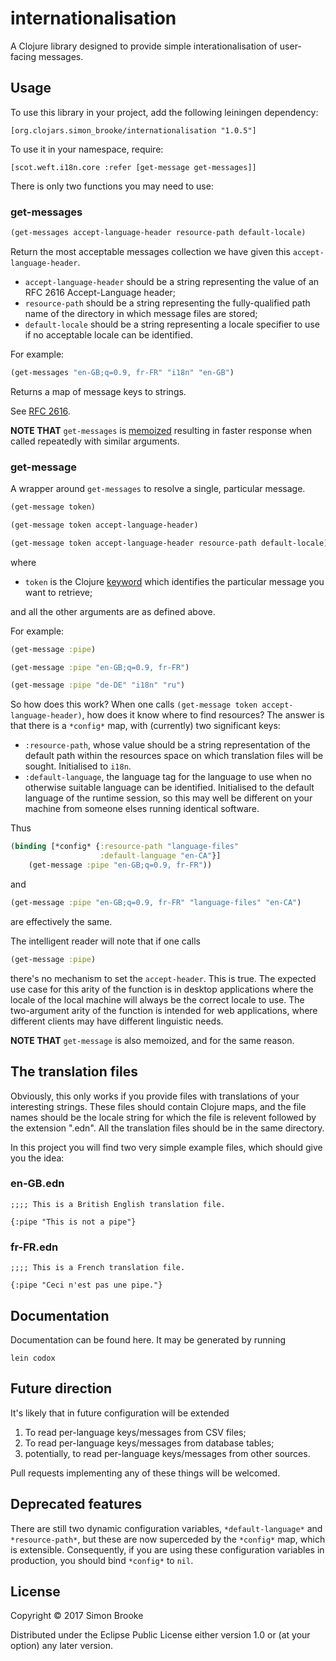 # internationalisation

A Clojure library designed to provide simple interationalisation of user-facing messages.

## Usage

To use this library in your project, add the following leiningen dependency:

    [org.clojars.simon_brooke/internationalisation "1.0.5"]

To use it in your namespace, require:

    [scot.weft.i18n.core :refer [get-message get-messages]]

There is only two functions you may need to use:

### get-messages

```clojure
(get-messages accept-language-header resource-path default-locale)
```
Return the most acceptable messages collection we have given this `accept-language-header`.

* `accept-language-header` should be a string representing the value of an RFC 2616 Accept-Language header;
* `resource-path` should be a string representing the fully-qualified path name of the directory in which message files are stored;
* `default-locale` should be a string representing a locale specifier to use if no acceptable locale can be identified.

For example:
```clojure
(get-messages "en-GB;q=0.9, fr-FR" "i18n" "en-GB")
```

Returns a map of message keys to strings.

See [RFC 2616](https://www.ietf.org/rfc/rfc2616.txt).

**NOTE THAT** `get-messages` is [memoized](https://clojuredocs.org/clojure.core/memoize) resulting in faster response when called repeatedly with similar arguments.

### get-message

A wrapper around `get-messages` to resolve a single, particular message. 
```clojure
(get-message token)

(get-message token accept-language-header)

(get-message token accept-language-header resource-path default-locale)
```

where

* `token` is the Clojure [keyword](https://clojuredocs.org/clojure.core/keyword) which identifies the particular message you want to retrieve;

and all the other arguments are as defined above.

For example:
```clojure
(get-message :pipe)

(get-message :pipe "en-GB;q=0.9, fr-FR")

(get-message :pipe "de-DE" "i18n" "ru")
```

So how does this work? When one calls 
`(get-message token accept-language-header)`, how does it know where to find resources? The answer is that there is a `*config*` map, with (currently) two significant keys:

* `:resource-path`, whose value should be a string representation of the default 
   path within the resources space on which translation files will be sought. Initialised to `i18n`.
* `:default-language`, the language tag for the language to use when no
   otherwise suitable language can be identified. Initialised to the default
   language of the runtime session, so this may well be different on your 
   machine from someone elses running identical software.

Thus
```clojure
(binding [*config* {:resource-path "language-files"
                    :default-language "en-CA"}]
    (get-message :pipe "en-GB;q=0.9, fr-FR"))
```
and
```clojure
(get-message :pipe "en-GB;q=0.9, fr-FR" "language-files" "en-CA")
```
are effectively the same.

The intelligent reader will note that if one calls
```clojure
(get-message :pipe)
```
there's no mechanism to set the `accept-header`. This is true. The expected use case for this arity of the function is in desktop applications where the locale of the local machine will always be the correct locale to use. The two-argument arity of the function is intended for web applications, where different clients may have different linguistic needs.

**NOTE THAT** `get-message` is also memoized, and for the same reason.

## The translation files

Obviously, this only works if you provide files with translations of your interesting strings. These files should contain Clojure maps, and the file names should be the locale string for which the file is relevent followed by the extension ".edn". All the translation files should be in the same directory.

In this project you will find two very simple example files, which should give you the idea:

### en-GB.edn

```
;;;; This is a British English translation file.

{:pipe "This is not a pipe"}
```

### fr-FR.edn

```
;;;; This is a French translation file.

{:pipe "Ceci n'est pas une pipe."}
```

## Documentation

Documentation can be found here. It may be generated by running

    lein codox

## Future direction

It's likely that in future configuration will be extended

1. To read per-language keys/messages from CSV files;
2. To read per-language keys/messages from database tables;
3. potentially, to read per-language keys/messages from other sources.

Pull requests implementing any of these things will be welcomed.

## Deprecated features

There are still two dynamic configuration variables, `*default-language*` 
and `*resource-path*`, but these are now superceded by the `*config*` map,
which is extensible. Consequently, if you are using these configuration 
variables in production, you should bind `*config*` to `nil`.

## License

Copyright © 2017 Simon Brooke

Distributed under the Eclipse Public License either version 1.0 or (at
your option) any later version.
